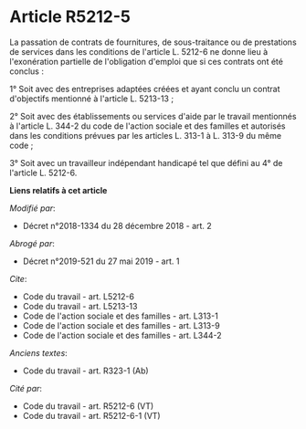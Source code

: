 # Article R5212-5

La passation de contrats de fournitures, de sous-traitance ou de prestations de services dans les conditions de l'article L.
5212-6 ne donne lieu à l'exonération partielle de l'obligation d'emploi que si ces contrats ont été conclus :

1° Soit avec des entreprises adaptées créées et ayant conclu un contrat d'objectifs mentionné à l'article L. 5213-13 ;

2° Soit avec des établissements ou services d'aide par le travail mentionnés à l'article L. 344-2 du code de l'action sociale
et des familles et autorisés dans les conditions prévues par les articles L. 313-1 à L. 313-9 du même code ;

3° Soit avec un travailleur indépendant handicapé tel que défini au 4° de l'article L. 5212-6.

**Liens relatifs à cet article**

_Modifié par_:

  - Décret n°2018-1334 du 28 décembre 2018 - art. 2

_Abrogé par_:

  - Décret n°2019-521 du 27 mai 2019 - art. 1

_Cite_:

  - Code du travail - art. L5212-6
  - Code du travail - art. L5213-13
  - Code de l'action sociale et des familles - art. L313-1
  - Code de l'action sociale et des familles - art. L313-9
  - Code de l'action sociale et des familles - art. L344-2

_Anciens textes_:

  - Code du travail - art. R323-1 (Ab)

_Cité par_:

  - Code du travail - art. R5212-6 (VT)
  - Code du travail - art. R5212-6-1 (VT)
